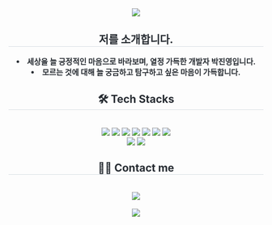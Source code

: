 <div align= "center">
    <img src="https://capsule-render.vercel.app/api?type=waving&color=gradient&height=120&text=Welcome%20to%20Hecarim's&animation=fadeIn&fontColor=000000&fontSize=50" />
</div>
<div align= "center"> 
    <h2 style="border-bottom: 1px solid #d8dee4; color: #282d33;"> 저를 소개합니다. </h2>  
    <div style="font-weight: 700; font-size: 15px; text-align: center; color: #282d33;">
        <li> 세상을 늘 긍정적인 마음으로 바라보며, 열정 가득한 개발자 박진영입니다.</li>
        <li> 모르는 것에 대해 늘 궁금하고 탐구하고 싶은 마음이 가득합니다. 
    </div> 
</div>
<div align= "center">
    <h2 style="border-bottom: 1px solid #d8dee4; color: #282d33;"> 🛠️ Tech Stacks </h2>
    <br> 
    <div style="margin: 0 auto; text-align: center;" align= "center"> 
        <img src="https://img.shields.io/badge/CSS3-1572B6?style=for-the-badge&logo=CSS3&logoColor=white">
        <img src="https://img.shields.io/badge/Github-181717?style=for-the-badge&logo=Github&logoColor=white">
        <img src="https://img.shields.io/badge/jQuery-0769AD?style=for-the-badge&logo=jQuery&logoColor=white">
        <img src="https://img.shields.io/badge/Java-007396?style=for-the-badge&logo=Java&logoColor=white">
        <img src="https://img.shields.io/badge/Javascript-F7DF1E?style=for-the-badge&logo=Javascript&logoColor=white">
        <img src="https://img.shields.io/badge/HTML5-E34F26?style=for-the-badge&logo=HTML5&logoColor=white">
        <img src="https://img.shields.io/badge/Spring-6DB33F?style=for-the-badge&logo=Spring&logoColor=white">
        <br>
        <img src="https://img.shields.io/badge/MySQL-4479A1?style=for-the-badge&logo=MySQL&logoColor=white">
        <img src="https://img.shields.io/badge/Microsoft%20SQL%20Server-CC2927?style=for-the-badge&logo=microsoft%20sql%20server&logoColor=white">        
    </div>
</div>
<div align= "center">
<h2 style="border-bottom: 1px solid #d8dee4; color: #282d33;"> 🧑‍💻 Contact me </h2>
    <br> 
    <div align= "center">
        <a href=https://www.instagram.com/jinn.young062/>
            <img src="https://img.shields.io/badge/Instagram-E4405F?style=for-the-badge&logo=Instagram&logoColor=white&link=https://www.instagram.com/jinn.young062/">
        </a>
    </div>
    <br> 
    <div align= "center">
    </div> 
</div>
<div align="center">    
    <img src="https://capsule-render.vercel.app/api?type=waving&height=90&section=footer" />    
</div>
